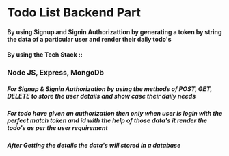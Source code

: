 <h1>Todo List Backend Part</h1>

<h4>By using Signup and Signin Authorizattion by generating a token by string the data of a particular user and render their daily todo's</h4>

<h4>By using the Tech Stack ::</h4>

<h3>Node JS, Express, MongoDb</h3>

<h5>For Signup & Signin Authorization by using the methods of POST, GET, DELETE to store the user details and show case their daily needs</h5>

<h5>For todo have given an authorization then only when user is login with the perfect match token and id with the help of those data's 
it render the todo's as per the user requirement</h5>

<h5>After Getting the details the data's will stored in a database</h5>

